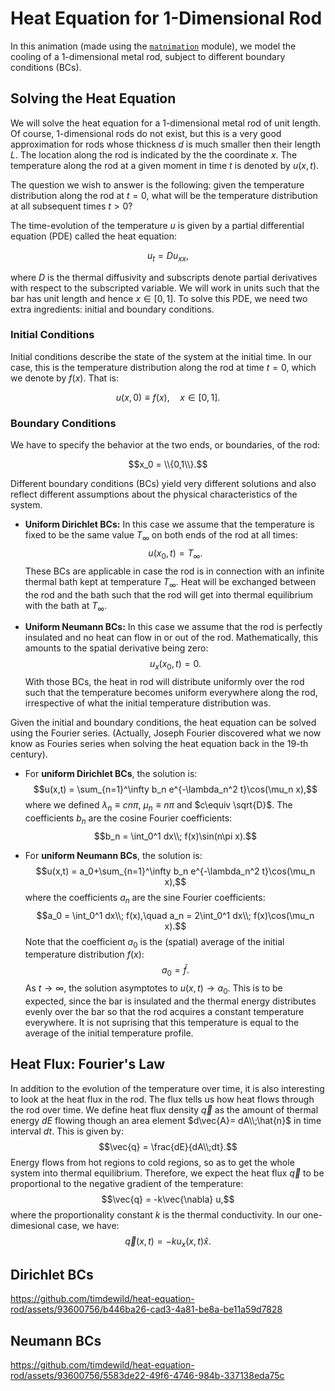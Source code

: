 # Heat Equation for 1-Dimensional Rod
In this animation (made using the [`matnimation`](https://github.com/timdewild/matnimation/tree/main) module), we model the cooling of a 1-dimensional metal rod, subject to different boundary conditions (BCs). 

## Solving the Heat Equation
We will solve the heat equation for a 1-dimensional metal rod of unit length. Of course, 1-dimensional rods do not exist, but this is a very good approximation for rods whose thickness $d$ is much smaller then their length $L$. The location along the rod is indicated by the the coordinate $x$. The temperature along the rod at a given moment in time $t$ is denoted by $u(x,t)$. 

The question we wish to answer is the following: given the temperature distribution along the rod at $t=0$, what will be the temperature distribution at all subsequent times $t>0$? 

The time-evolution of the temperature $u$ is given by a partial differential equation (PDE) called the heat equation:

$$u_t = D u_{xx},$$

where $D$ is the thermal diffusivity and subscripts denote partial derivatives with respect to the subscripted variable. We will work in units such that the bar has unit length and hence $x\in [0,1]$.  To solve this PDE, we need two extra ingredients: initial and boundary conditions.

### Initial Conditions
Initial conditions describe the state of the system at the initial time. In our case, this is the temperature distribution along the rod at time $t=0$, which we denote by $f(x)$. That is:

$$u(x,0)\equiv f(x), \quad x\in[0,1].$$

### Boundary Conditions
We have to specify the behavior at the two ends, or boundaries, of the rod:

$$x_0 = \\{0,1\\}.$$ 

Different boundary conditions (BCs) yield very different solutions and also reflect different assumptions about the physical characteristics of the system. 

- **Uniform Dirichlet BCs:** In this case we assume that the temperature is fixed to be the same value $T_\infty$ on both ends of the rod at all times:
$$u(x_0,t) = T_\infty.$$ These BCs are applicable in case the rod is in connection with an infinite thermal bath kept at temperature $T_\infty$. Heat will be exchanged between the rod and the bath such that the rod will get into thermal equilibrium with the bath at $T_\infty$. 

- **Uniform Neumann BCs:** In this case we assume that the rod is perfectly insulated and no heat can flow in or out of the rod. Mathematically, this amounts to the spatial derivative being zero: $$u_x(x_0,t) = 0.$$ With those BCs, the heat in rod will distribute uniformly over the rod such that the temperature becomes uniform everywhere along the rod, irrespective of what the initial temperature distribution was. 

Given the initial and boundary conditions, the heat equation can be solved using the Fourier series. (Actually, Joseph Fourier discovered what we now know as Fouries series when solving the heat equation back in the 19-th century). 

- For **uniform Dirichlet BCs**, the solution is:
$$u(x,t) = \sum_{n=1}^\infty b_n e^{-\lambda_n^2 t}\cos(\mu_n x),$$ where we defined $\lambda_n \equiv cn\pi$, $\mu_n \equiv n\pi$ and $c\equiv \sqrt{D}$. The coefficients $b_n$ are the cosine Fourier coefficients: $$b_n = \int_0^1 dx\\; f(x)\sin(n\pi x).$$

- For **uniform Neumann BCs**, the solution is:
$$u(x,t) = a_0+\sum_{n=1}^\infty b_n e^{-\lambda_n^2 t}\cos(\mu_n x),$$ where the coefficients $a_n$ are the sine Fourier coefficients: $$a_0 = \int_0^1 dx\\; f(x),\quad a_n = 2\int_0^1 dx\\; f(x)\cos(\mu_n x).$$ Note that the coefficient $a_0$ is the (spatial) average of the initial temperature distribution $f(x)$:
$$a_0 = \bar{f}.$$ As $t\to\infty$, the solution asymptotes to $u(x,t)\to a_0$. This is to be expected, since the bar is insulated and the thermal energy distributes evenly over the bar so that the rod acquires a constant temperature everywhere. It is not suprising that this temperature is equal to the average of the initial temperature profile. 

## Heat Flux: Fourier's Law
In addition to the evolution of the temperature over time, it is also interesting to look at the heat flux in the rod. The flux tells us how heat flows through the rod over time. We define heat flux density $\vec{q}$ as the amount of thermal energy $dE$ flowing though an area element $d\vec{A}= dA\\;\hat{n}$ in time interval $dt$. This is given by:
$$\vec{q} = \frac{dE}{dA\\;dt}.$$
Energy flows from hot regions to cold regions, so as to get the whole system into thermal equilibrium. Therefore, we expect the heat flux $\vec{q}$ to be proportional to the negative gradient of the temperature:
$$\vec{q} = -k\vec{\nabla} u,$$
where the proportionality constant $k$ is the thermal conductivity. In our one-dimesional case, we have:
$$\vec{q}(x,t) = -k u_x(x,t)\hat{x}.$$







## Dirichlet BCs
https://github.com/timdewild/heat-equation-rod/assets/93600756/b446ba26-cad3-4a81-be8a-be11a59d7828

## Neumann BCs
https://github.com/timdewild/heat-equation-rod/assets/93600756/5583de22-49f6-4746-984b-337138eda75c


